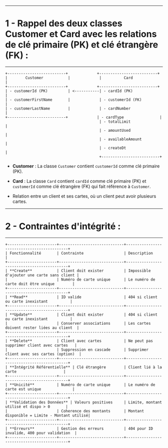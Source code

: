 --------------------------------
# 1 - Rappel des deux classes **Customer** et **Card** avec les relations de clé primaire (PK) et clé étrangère (FK) :
--------------------------------


```
+--------------------------+             +--------------------------+
|        Customer           |             |          Card             |
+--------------------------+             +--------------------------+
| - customerId (PK)         | <-----------| - cardId (PK)             |
| - customerFirstName       |             | - customerId (FK)         |
| - customerLastName        |             | - cardNumber              |
+--------------------------+             | - cardType                |
                                          | - totalLimit              |
                                          | - amountUsed              |
                                          | - availableAmount         |
                                          | - createDt                |
                                          +--------------------------+
```

- **Customer** : La classe `Customer` contient `customerId` comme clé primaire (PK).
- **Card** : La classe `Card` contient `cardId` comme clé primaire (PK) et `customerId` comme clé étrangère (FK) qui fait référence à `Customer`.

- Relation entre un client et ses cartes, où un client peut avoir plusieurs cartes.


-------------------------------------------------
# 2 - Contraintes d'intégrité :
-------------------------------------------------

```
+----------------------+-----------------------------+--------------------------------------------+
| Fonctionnalité       | Contrainte                  | Description                                |
+----------------------+-----------------------------+--------------------------------------------+
| **Create**           | Client doit exister         | Impossible d'ajouter une carte sans client |
|                      | Numéro de carte unique      | Le numéro de carte doit être unique        |
+----------------------+-----------------------------+--------------------------------------------+
| **Read**             | ID valide                   | 404 si client ou carte inexistant          |
+----------------------+-----------------------------+--------------------------------------------+
| **Update**           | Client doit exister         | 404 si client ou carte inexistant          |
|                      | Conserver associations      | Les cartes doivent rester liées au client  |
+----------------------+-----------------------------+--------------------------------------------+
| **Delete**           | Client avec cartes          | Ne peut pas supprimer client avec cartes   |
|                      | Suppression en cascade      | Supprimer client avec ses cartes (option)  |
+----------------------+-----------------------------+--------------------------------------------+
| **Intégrité Référentielle** | Clé étrangère        | Client lié à la carte                     |
+----------------------+-----------------------------+--------------------------------------------+
| **Unicité**          | Numéro de carte unique      | Le numéro de carte est unique              |
+----------------------+-----------------------------+--------------------------------------------+
| **Validation des Données** | Valeurs positives     | Limite, montant utilisé et dispo > 0       |
|                      | Coherence des montants      | Montant disponible = Limite - Montant utilisé|
+----------------------+-----------------------------+--------------------------------------------+
| **Erreurs**          | Gestion des erreurs         | 404 pour ID invalide, 400 pour validation  |
+----------------------+-----------------------------+--------------------------------------------+
``` 

